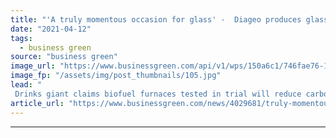 ```yaml
---
title: "'A truly momentous occasion for glass' -  Diageo produces glass whisky bottles in waste-powered furnaces"
date: "2021-04-12"
tags: 
  - business green
source: "business green"
image_url: "https://www.businessgreen.com/api/v1/wps/150a6c1/746fae76-1796-4793-b604-88402d4553bf/3/Diageo-trial-most-sustainable-glass-Scotch-whisky-bottles-Image-1-185x114.jpg"
image_fp: "/assets/img/post_thumbnails/105.jpg"
lead: "
 Drinks giant claims biofuel furnaces tested in trial will reduce carbon footprint of glass manufacturing by 90 per cent and thus boost sustainability of its “grain-to-glass” supply chain ..."
article_url: "https://www.businessgreen.com/news/4029681/truly-momentous-occasion-glass-diageo-produces-glass-whisky-bottles-waste-powered-furnaces"
---
```


---

